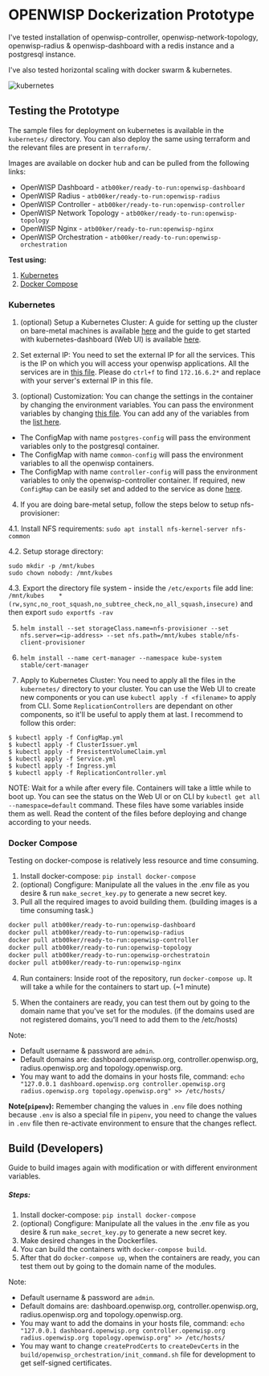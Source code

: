 # OPENWISP Dockerization Prototype

I've tested installation of openwisp-controller, openwisp-network-topology, openwisp-radius & openwisp-dashboard with a redis instance and a postgresql instance.

I've also tested horizontal scaling with docker swarm & kubernetes.

![kubernetes](https://i.ibb.co/rGpLq4y/ss1.png)

## Testing the Prototype

The sample files for deployment on kubernetes is available in the `kubernetes/` directory. You can also deploy the same using terraform and the relevant files are present in `terraform/`.

Images are available on docker hub and can be pulled from the following links:
- OpenWISP Dashboard - `atb00ker/ready-to-run:openwisp-dashboard`
- OpenWISP Radius - `atb00ker/ready-to-run:openwisp-radius`
- OpenWISP Controller - `atb00ker/ready-to-run:openwisp-controller`
- OpenWISP Network Topology - `atb00ker/ready-to-run:openwisp-topology`
- OpenWISP Nginx - `atb00ker/ready-to-run:openwisp-nginx`
- OpenWISP Orchestration - `atb00ker/ready-to-run:openwisp-orchestration`

**Test using:**
1. [Kubernetes](https://github.com/atb00ker/dockerize-openwisp#kubernetes)
2. [Docker Compose](https://github.com/atb00ker/dockerize-openwisp#docker-compose)

### Kubernetes

1. (optional) Setup a Kubernetes Cluster: A guide for setting up the cluster on bare-metal machines is available [here](https://blog.alexellis.io/kubernetes-in-10-minutes/) and the guide to get started with kubernetes-dashboard (Web UI) is available [here](https://github.com/kubernetes/dashboard).

2. Set external IP: You need to set the external IP for all the services. This is the IP on which you will access your openwisp applications. All the services are in [this file](https://github.com/atb00ker/dockerize-openwisp/blob/master/kubernetes/Service.yml). Please do `ctrl+f` to find `172.16.6.2*` and replace with your server's external IP in this file. 

3. (optional) Customization: You can change the settings in the container by changing the environment variables. You can pass the environment variables by changing [this file](https://github.com/atb00ker/dockerize-openwisp/blob/master/kubernetes/ConfigMap.yml). You can add any of the variables from the [list here](https://github.com/atb00ker/dockerize-openwisp/blob/master/.env). 
- The ConfigMap with name `postgres-config` will pass the environment variables only to the postgresql container. 
- The ConfigMap with name `common-config` will pass the environment variables to all the openwisp containers.
- The ConfigMap with name `controller-config` will pass the environment variables to only the openwisp-controller container. If required, new `ConfigMap` can be easily set and added to the service as done [here](https://github.com/atb00ker/dockerize-openwisp/blob/79021ca8ad1d1c083d2822f05143f3c80b0d8077/kubernetes/ReplicationController.yml#L19).

4. If you are doing bare-metal setup, follow the steps below to setup nfs-provisioner:

4.1. Install NFS requirements: `sudo apt install nfs-kernel-server nfs-common`

4.2. Setup storage directory:
```
sudo mkdir -p /mnt/kubes
sudo chown nobody: /mnt/kubes
```

4.3. Export the directory file system - inside the `/etc/exports` file add line: `/mnt/kubes    *(rw,sync,no_root_squash,no_subtree_check,no_all_squash,insecure)` and then export `sudo exportfs -rav`

5. `helm install --set storageClass.name=nfs-provisioner --set nfs.server=<ip-address> --set nfs.path=/mnt/kubes stable/nfs-client-provisioner`

6. `helm install --name cert-manager --namespace kube-system stable/cert-manager`

7. Apply to Kubernetes Cluster: You need to apply all the files in the `kubernetes/` directory to your cluster. You can use the Web UI to create new components or you can use `kubectl apply -f <filename>` to apply from CLI. Some `ReplicationControllers` are dependant on other components, so it'll be useful to apply them at last. I recommend to follow this order:
```
$ kubectl apply -f ConfigMap.yml
$ kubectl apply -f ClusterIssuer.yml
$ kubectl apply -f PresistentVolumeClaim.yml
$ kubectl apply -f Service.yml
$ kubectl apply -f Ingress.yml
$ kubectl apply -f ReplicationController.yml
```

NOTE: Wait for a while after every file. Containers will take a little while to boot up. You can see the status on the Web UI or on CLI by `kubectl get all --namespace=default` command. These files have some variables inside them as well.
Read the content of the files before deploying and change according to your needs.

### Docker Compose

Testing on docker-compose is relatively less resource and time consuming.

1. Install docker-compose: `pip install docker-compose`
2. (optional) Congfigure: Manipulate all the values in the .env file as you desire & run `make_secret_key.py` to generate a new secret key.
3. Pull all the required images to avoid building them. (building images is a time consuming task.)

```bash
docker pull atb00ker/ready-to-run:openwisp-dashboard
docker pull atb00ker/ready-to-run:openwisp-radius
docker pull atb00ker/ready-to-run:openwisp-controller
docker pull atb00ker/ready-to-run:openwisp-topology
docker pull atb00ker/ready-to-run:openwisp-orchestratoin
docker pull atb00ker/ready-to-run:openwisp-nginx
```

4. Run containers: Inside root of the repository, run `docker-compose up`. It will take a while for the containers to start up. (~1 minute)

5. When the containers are ready, you can test them out by going to the domain name that you've set for the modules. (if the domains used are not registered domains, you'll need to add them to the /etc/hosts)

Note:
   - Default username & password are `admin`.
   - Default domains are: dashboard.openwisp.org, controller.openwisp.org, radius.openwisp.org and topology.openwisp.org.
   - You may want to add the domains in your hosts file, command: `echo "127.0.0.1 dashboard.openwisp.org controller.openwisp.org radius.openwisp.org topology.openwisp.org" >> /etc/hosts/`

**Note(`pipenv`):** Remember changing the values in `.env` file does nothing because `.env` is also a special file in `pipenv`, you need to change the values in `.env` file then re-activate environment to ensure that the changes reflect.

## Build (Developers)

Guide to build images again with modification or with different environment variables.

##### Steps:

1. Install docker-compose: `pip install docker-compose`
2. (optional) Congfigure: Manipulate all the values in the .env file as you desire & run `make_secret_key.py` to generate a new secret key.
3. Make desired changes in the Dockerfiles.
4. You can build the containers with `docker-compose build`. 
5. After that do `docker-compose up`, when the containers are ready, you can test them out by going to the domain name of the modules.

Note:
   - Default username & password are `admin`.
   - Default domains are: dashboard.openwisp.org, controller.openwisp.org, radius.openwisp.org and topology.openwisp.org.
   - You may want to add the domains in your hosts file, command: `echo "127.0.0.1 dashboard.openwisp.org controller.openwisp.org radius.openwisp.org topology.openwisp.org" >> /etc/hosts/`
   - You may want to change `createProdCerts` to `createDevCerts` in the `build/openwisp_orchestration/init_command.sh` file for development to get self-signed certificates.
